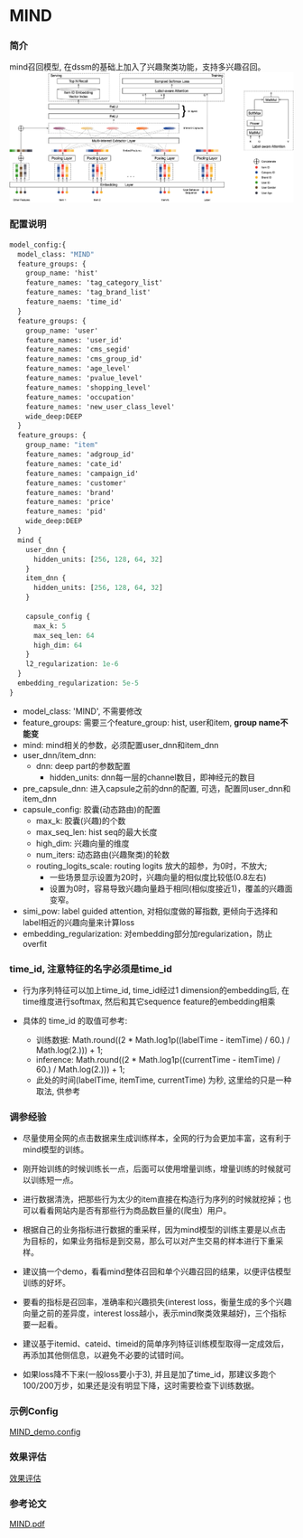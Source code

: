 # MIND

### 简介

mind召回模型, 在dssm的基础上加入了兴趣聚类功能，支持多兴趣召回。
![mind](../../images/models/mind.png)

### 配置说明

```protobuf
model_config:{
  model_class: "MIND"
  feature_groups: {
    group_name: 'hist'
    feature_names: 'tag_category_list'
    feature_names: 'tag_brand_list'
    feature_naems: 'time_id'
  }
  feature_groups: {
    group_name: 'user'
    feature_names: 'user_id'
    feature_names: 'cms_segid'
    feature_names: 'cms_group_id'
    feature_names: 'age_level'
    feature_names: 'pvalue_level'
    feature_names: 'shopping_level'
    feature_names: 'occupation'
    feature_names: 'new_user_class_level'
    wide_deep:DEEP
  }
  feature_groups: {
    group_name: "item"
    feature_names: 'adgroup_id'
    feature_names: 'cate_id'
    feature_names: 'campaign_id'
    feature_names: 'customer'
    feature_names: 'brand'
    feature_names: 'price'
    feature_names: 'pid'
    wide_deep:DEEP
  }
  mind {
    user_dnn {
      hidden_units: [256, 128, 64, 32]
    }
    item_dnn {
      hidden_units: [256, 128, 64, 32]
    }

    capsule_config {
      max_k: 5
      max_seq_len: 64
      high_dim: 64
    }
    l2_regularization: 1e-6
  }
  embedding_regularization: 5e-5
}
```

- model\_class: 'MIND', 不需要修改
- feature\_groups: 需要三个feature\_group: hist, user和item, **group name不能变**
- mind: mind相关的参数，必须配置user\_dnn和item\_dnn
- user\_dnn/item\_dnn:
  - dnn: deep part的参数配置
    - hidden\_units: dnn每一层的channel数目，即神经元的数目
- pre\_capsule\_dnn: 进入capsule之前的dnn的配置, 可选，配置同user\_dnn和item\_dnn
- capsule\_config: 胶囊(动态路由)的配置
  - max\_k: 胶囊(兴趣)的个数
  - max\_seq\_len: hist seq的最大长度
  - high\_dim: 兴趣向量的维度
  - num\_iters: 动态路由(兴趣聚类)的轮数
  - routing\_logits\_scale: routing logits 放大的超参，为0时，不放大;
    - 一些场景显示设置为20时，兴趣向量的相似度比较低(0.8左右)
    - 设置为0时，容易导致兴趣向量趋于相同(相似度接近1)，覆盖的兴趣面变窄。
- simi\_pow: label guided attention, 对相似度做的幂指数, 更倾向于选择和label相近的兴趣向量来计算loss
- embedding\_regularization: 对embedding部分加regularization，防止overfit

### time\_id, 注意特征的名字必须是time\_id

- 行为序列特征可以加上time\_id, time\_id经过1 dimension的embedding后, 在time维度进行softmax, 然后和其它sequence feature的embedding相乘

- 具体的 time\_id 的取值可参考:

  - 训练数据:  Math.round((2 \* Math.log1p((labelTime - itemTime) / 60.) / Math.log(2.))) + 1;
  - inference: Math.round((2 \* Math.log1p((currentTime - itemTime) / 60.) / Math.log(2.))) + 1;
  - 此处的时间(labelTime, itemTime, currentTime) 为秒, 这里给的只是一种取法, 供参考

### 调参经验

- 尽量使用全网的点击数据来生成训练样本，全网的行为会更加丰富，这有利于mind模型的训练。

- 刚开始训练的时候训练长一点，后面可以使用增量训练，增量训练的时候就可以训练短一点。

- 进行数据清洗，把那些行为太少的item直接在构造行为序列的时候就挖掉；也可以看看网站内是否有那些行为商品数巨量的(爬虫）用户。

- 根据自己的业务指标进行数据的重采样，因为mind模型的训练主要是以点击为目标的，如果业务指标是到交易，那么可以对产生交易的样本进行下重采样。

- 建议搞一个demo，看看mind整体召回和单个兴趣召回的结果，以便评估模型训练的好坏。

- 要看的指标是召回率，准确率和兴趣损失(interest loss，衡量生成的多个兴趣向量之前的差异度，interest loss越小，表示mind聚类效果越好)，三个指标要一起看。

- 建议基于itemid、cateid、timeid的简单序列特征训练模型取得一定成效后，再添加其他侧信息，以避免不必要的试错时间。

- 如果loss降不下来(一般loss要小于3), 并且是加了time\_id，那建议多跑个100/200万步，如果还是没有明显下降，这时需要检查下训练数据。

### 示例Config

[MIND\_demo.config](https://easy-rec.oss-cn-hangzhou.aliyuncs.com/config/mind.config)

### 效果评估

[效果评估](https://easyrec.oss-cn-beijing.aliyuncs.com/docs/recall_eval.pdf)

### 参考论文

[MIND.pdf](https://arxiv.org/pdf/1904.08030.pdf)
